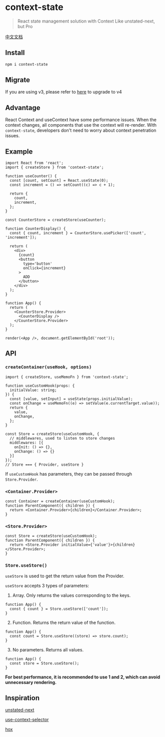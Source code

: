 # context-state

> React state management solution with Context
> Like unstated-next, but Pro

[中文文档](./README.zh.md)

## Install

```bash
npm i context-state
```

## Migrate

If you are using v3, please refer to [here](./docs/migrate-v4.md) to upgrade to v4

## Advantage

React Context and useContext have some performance issues. When the context changes, all components that use the context will re-render. With `context-state`, developers don't need to worry about context penetration issues.

## Example

```tsx
import React from 'react';
import { createStore } from 'context-state';

function useCounter() {
  const [count, setCount] = React.useState(0);
  const increment = () => setCount((c) => c + 1);

  return {
    count,
    increment,
  };
}

const CounterStore = createStore(useCounter);

function CounterDisplay() {
  const { count, increment } = CounterStore.usePicker(['count', 'increment']);

  return (
    <div>
      {count}
      <button
        type='button'
        onClick={increment}
      >
        ADD
      </button>
    </div>
  );
}

function App() {
  return (
    <CounterStore.Provider>
      <CounterDisplay />
    </CounterStore.Provider>
  );
}

render(<App />, document.getElementById('root'));
```


## API

### `createContainer(useHook, options)`

```tsx
import { createStore, useMemoFn } from 'context-state';

function useCustomHook(props: {
  initialValue: string;
}) {
  const [value, setInput] = useState(props.initialValue);
  const onChange = useMemoFn((e) => setValue(e.currentTarget.value));
  return {
    value,
    onChange,
  };
}

const Store = createStore(useCustomHook, {
  // middlewares, used to listen to store changes
  middlewares: [{
    onInit: () => {},
    onChange: () => {}
  }]
});
// Store === { Provider, useStore }
```

If `useCustomHook` has parameters, they can be passed through `Store.Provider`.

### `<Container.Provider>`

```tsx
const Container = createContainer(useCustomHook);
function ParentComponent({ children }) {
  return <Container.Provider>{children}</Container.Provider>;
}
```

### `<Store.Provider>`

```tsx
const Store = createStore(useCustomHook);
function ParentComponent({ children }) {
  return <Store.Provider initialValue={'value'}>{children}</Store.Provider>;
}
```

### `Store.useStore()`

`useStore` is used to get the return value from the Provider.

`useStore` accepts 3 types of parameters:

1. Array. Only returns the values corresponding to the keys.
  
```tsx
function App() {
  const { count } = Store.useStore(['count']);
}
```

2. Function. Returns the return value of the function.

```tsx
function App() {
  const count = Store.useStore((store) => store.count);
}
```

3. No parameters. Returns all values.

```tsx
function App() {
  const store = Store.useStore();
}
```

**For best performance, it is recommended to use 1 and 2, which can avoid unnecessary rendering.**

## Inspiration

[unstated-next](https://github.com/jamiebuilds/unstated-next)

[use-context-selector](https://github.com/dai-shi/use-context-selector)

[hox](https://github.com/umijs/hox)
